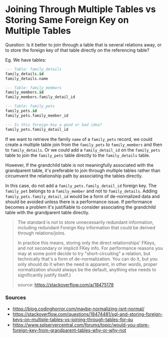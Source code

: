 Joining Through Multiple Tables vs Storing Same Foreign Key on Multiple Tables
================================================================================

Question: Is it better to join through a table that is several relations away,
or to store the foreign key of that table directly on the referencing table?

Eg. We have tables:

```sql
--- Table: family_details
family_details.id
family_details.name

--- Table: family_members
family_members.id
family_members.family_detail_id

--- Table: family_pets
family_pets.id
family_pets.family_member_id

--- Is this foreign-key a good or bad idea?
family_pets.family_detail_id
```

If we want to retrieve the family `name` of a `family_pets` record, we could
create a multiple table join from the `family_pets` to `family_members` and
then to `family_details`. Or we could add a `family_detail_id` on the
`family_pets` table to join the `family_pets` table directly to the
`family_details` table.

However, If the grandchild table is not meaningfully associated with the
grandparent table, it's preferable to join through multiple tables rather than
circumvent the relationship path by associating the tables directly.

In this case, do not add a `family_pets.family_detail_id` foreign key. The
`family_pet` belongs to a `family_member` and not to `family_details`.  Adding
`family_pets.family_detail_id` would be a form of de-normalized data and should
be avoided unless there is a performance issue. If performance becomes a
problem it's justifiable to consider associating the grandchild table with the
grandparent table directly.

> The standard is not to store unnecessarily redundant information, including
> redundant Foreign Key information that could be derived through
> relations/joins.
> 
> In practice this means, storing only the direct relationships' FKeys, and not
> secondary or implicit FKey info. For performance reasons you may at some point
> decide to try "short-circuiting" a relation, but technically that's a form of
> de-normalization. You can do it, but you only should do it when the need is
> apparent, in other words, proper normalization should always be the default,
> anything else needs to significantly justify itself.}
> 
> source: https://stackoverflow.com/a/18475178

### Sources

* https://blog.codinghorror.com/maybe-normalizing-isnt-normal/
* https://stackoverflow.com/questions/18474481/sql-and-storing-foreign-keys-on-multiple-tables-vs-joining-through-tables-for-qu
* https://www.sqlservercentral.com/forums/topic/would-you-store-foreign-key-from-grandparent-tables-why-or-why-not 


